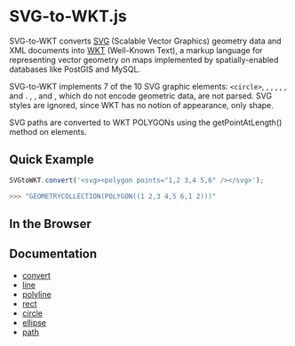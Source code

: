 # SVG-to-WKT.js

SVG-to-WKT converts [SVG](https://developer.mozilla.org/en-US/docs/SVG) (Scalable Vector Graphics) geometry data and XML documents into [WKT](http://en.wikipedia.org/wiki/Well-known_text) (Well-Known Text), a markup language for representing vector geometry on maps implemented by spatially-enabled databases like PostGIS and MySQL.

SVG-to-WKT implements 7 of the 10 SVG graphic elements: ```<circle>```, <ellipse>, <line>, <path>, <polygon>, <polyline>, and <rect>. <image>, <text>, and <use>, which do not encode geometric data, are not parsed. SVG styles are ignored, since WKT has no notion of appearance, only shape.

SVG paths are converted to WKT POLYGONs using the getPointAtLength() method on <path> elements.

## Quick Example

```javascript
SVGtoWKT.convert('<svg><polygon points="1,2 3,4 5,6" /></svg>');

>>> "GEOMETRYCOLLECTION(POLYGON((1 2,3 4,5 6,1 2)))"
```

## In the Browser

## Documentation

* [convert](#convert)
* [line](#line)
* [polyline](#polyline)
* [rect](#rect)
* [circle](#circle)
* [ellipse](#ellipse)
* [path](#path)
